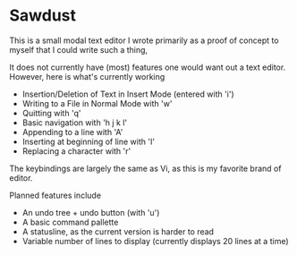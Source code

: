# Sawdust

This is a small modal text editor I wrote primarily as a proof of concept to myself that I could write such a thing,

It does not currently have (most) features one would want out a text editor. However, here is what's currently working
- Insertion/Deletion of Text in Insert Mode (entered with 'i')
- Writing to a File in Normal Mode with 'w'
- Quitting with 'q'
- Basic navigation with 'h j k l'
- Appending to a line with 'A'
- Inserting at beginning of line with 'I'
- Replacing a character with 'r'

The keybindings are largely the same as Vi, as this is my favorite brand of editor.

Planned features include
- An undo tree + undo button (with 'u')
- A basic command pallette
- A statusline, as the current version is harder to read
- Variable number of lines to display (currently displays 20 lines at a time)
